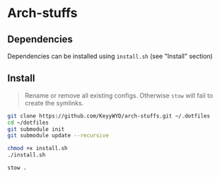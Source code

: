 # Arch-stuffs

## Dependencies
 
Dependencies can be installed using `install.sh` (see "Install" section)

## Install

> Rename or remove all existing configs. Otherwise `stow` will fail to create the symlinks.

```bash
git clone https://github.com/KeyyWYD/arch-stuffs.git ~/.dotfiles
cd ~/dotfiles
git submodule init
git submodule update --recursive

chmod +x install.sh
./install.sh

stow .
```
